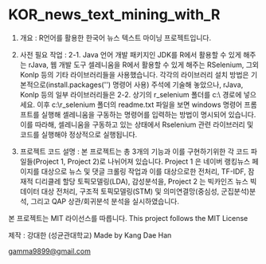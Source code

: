 # KOR_news_text_mining_with_R
1. 개요 :
R언어를 활용한 한국어 뉴스 텍스트 마이닝 프로젝트입니다.

2. 사전 필요 작업 :
2-1.  Java 언어 개발 패키지인 JDK를 R에서 활용할 수 있게 해주는 rJava, 웹 개발 도구 셀레니움을 R에서 활용할 수 있게 해주는 RSelenium, 그외 Konlp 등의 기타 라이브러리들을 사용했습니다. 각각의 라이브러리 설치 방법은 기본적으로(install.packages('') 명령어 사용) 주석에 기술해 놓았으나, rJava, Konlp 등의 일부 라이브러리들은 
2-2.  상기의 r_selenium 폴더를 c:\ 경로에 넣으세요. 이후 c:\r_selenium 폴더의 readme.txt 파일을 보면 windows 명령어 프롬프트를 실행해 셀레니움을 구동하는 명령어를 입력하는 방법이 명시되어 있습니다. 이를 따라해, 셀레니움을 구동하고 있는 상태에서 Rselenium 관련 라이브러리 및 코드를 실행해야 정상적으로 실행됩니다. 

3. 프로젝트 코드 설명 : 
본 프로젝트는 총 3개의 기능과 이를 구현하기위한 각 코드 파일들(Project 1, Project 2)로 나뉘어져 있습니다. 
Project 1 은 네이버 랭킹뉴스 페이지를 대상으로 뉴스 및 댓글 크롤링 작업과 이를 대상으로한 전처리, TF-IDF, 잠재적 디리클레 할당 토픽모델링(LDA), 감성분석을,
Project 2 는 빅카인즈 뉴스 빅데이터 대상 전처리, 구조적 토픽모델링(STM) 및 의미연결망(중심성, 군집분석)분석, 그리고 QAP 상관/회귀분석 분석을 실시하였습니다.

본 프로젝트는 MIT 라이선스를 따릅니다. 
This project follows the MIT License

제작 : 강대한 (성균관대학교)
Made by Kang Dae Han

gamma9899@gmail.com


